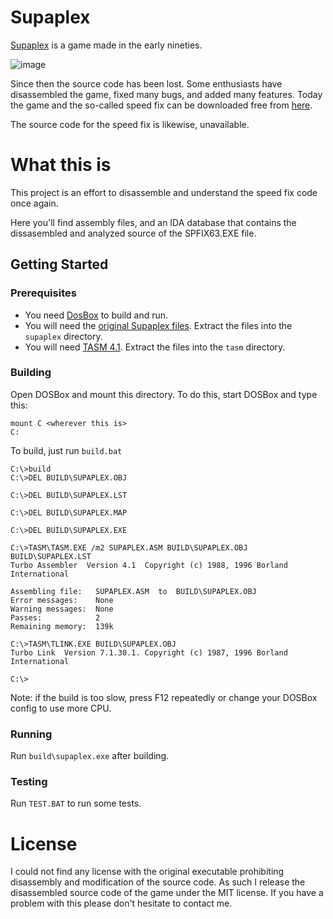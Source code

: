 # Supaplex
[Supaplex](https://en.wikipedia.org/wiki/Supaplex) is a game made in the early nineties.

![image](https://user-images.githubusercontent.com/3305301/42215866-25134eb4-7ec0-11e8-913d-b64604632fa8.png)

Since then the source code has been lost. Some enthusiasts have disassembled the game,
fixed many bugs, and added many features. Today the game and the so-called speed fix can
be downloaded free from [here](http://www.elmerproductions.com/sp/dlinst.html). 

The source code for the speed fix is likewise, unavailable.

# What this is
This project  is an effort to disassemble and understand the speed fix
code once again.

Here you'll find assembly files, and an IDA database that contains the dissasembled and
analyzed source of the SPFIX63.EXE file.

## Getting Started
### Prerequisites
- You need [DosBox](https://www.dosbox.com/) to build and run.
- You will need the [original Supaplex files](https://cdn.chills.co.za/supaplex.zip).
    Extract the files into the `supaplex` directory.
- You will need [TASM 4.1](https://cdn.chills.co.za/tasm4.zip).
    Extract the files into the `tasm` directory.

### Building
Open DOSBox and mount this directory. To do this, start DOSBox and type this:
```
mount C <wherever this is>
C:
```

To build, just run `build.bat`
```
C:\>build
C:\>DEL BUILD\SUPAPLEX.OBJ

C:\>DEL BUILD\SUPAPLEX.LST

C:\>DEL BUILD\SUPAPLEX.MAP

C:\>DEL BUILD\SUPAPLEX.EXE

C:\>TASM\TASM.EXE /m2 SUPAPLEX.ASM BUILD\SUPAPLEX.OBJ BUILD\SUPAPLEX.LST
Turbo Assembler  Version 4.1  Copyright (c) 1988, 1996 Borland International

Assembling file:   SUPAPLEX.ASM  to  BUILD\SUPAPLEX.OBJ
Error messages:    None
Warning messages:  None
Passes:            2
Remaining memory:  139k

C:\>TASM\TLINK.EXE BUILD\SUPAPLEX.OBJ
Turbo Link  Version 7.1.30.1. Copyright (c) 1987, 1996 Borland International

C:\>
```
Note: if the build is too slow, press F12 repeatedly or change your DOSBox config to use
more CPU.

### Running
Run `build\supaplex.exe` after building.

### Testing
Run `TEST.BAT` to run some tests.


# License
I could not find any license with the original executable prohibiting
disassembly and modification of the source code. As such I release the
disassembled source code of the game under the MIT license. If you have
a problem with this please don't hesitate to contact me.
